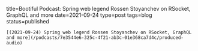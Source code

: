 
title=Bootiful Podcast: Spring web legend Rossen Stoyanchev on RSocket, GraphQL and more
date=2021-09-24
type=post
tags=blog
status=published
~~~~~~
[(2021-09-24) Spring web legend Rossen Stoyanchev on RSocket, GraphQL and more](/podcasts/7e3544e6-325c-4f21-ab3c-01e368ca7d4c/produced-audio) 
            